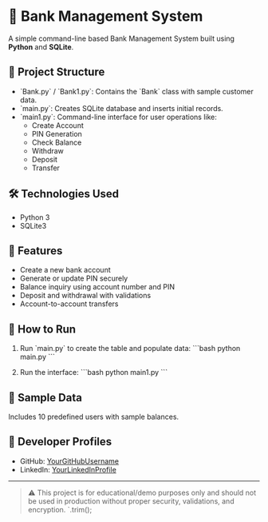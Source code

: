 # 🏦 Bank Management System
A simple command-line based Bank Management System built using **Python** and **SQLite**.
## 📂 Project Structure
- \`Bank.py\` / \`Bank1.py\`: Contains the \`Bank\` class with sample customer data.
- \`main.py\`: Creates SQLite database and inserts initial records.
- \`main1.py\`: Command-line interface for user operations like:
  - Create Account
  - PIN Generation
  - Check Balance
  - Withdraw
  - Deposit
  - Transfer
## 🛠 Technologies Used
- Python 3
- SQLite3
## 📌 Features
- Create a new bank account
- Generate or update PIN securely
- Balance inquiry using account number and PIN
- Deposit and withdrawal with validations
- Account-to-account transfers
## 🧪 How to Run
1. Run \`main.py\` to create the table and populate data:
   \`\`\`bash
   python main.py
   \`\`\`

2. Run the interface:
   \`\`\`bash
   python main1.py
   \`\`\`

## 🧠 Sample Data
Includes 10 predefined users with sample balances.
## 🔗 Developer Profiles

- GitHub: [YourGitHubUsername](https://github.com/SaiKumarchinna19)
- LinkedIn: [YourLinkedInProfile](https://www.linkedin.com/in/saikumar-bodepelly-9037b3243)

---

> ⚠️ This project is for educational/demo purposes only and should not be used in production without proper security, validations, and encryption.
      `.trim();

   
</body>
</html>

